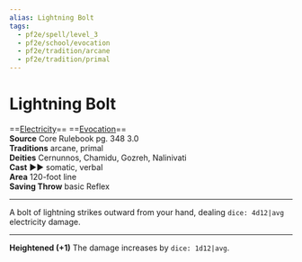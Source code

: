 ```yaml
---
alias: Lightning Bolt
tags:
  - pf2e/spell/level_3
  - pf2e/school/evocation
  - pf2e/tradition/arcane
  - pf2e/tradition/primal
---
```


# Lightning Bolt

==[Electricity](Electricity.md)== ==[Evocation](Evocation.md)==  
__Source__ Core Rulebook pg. 348 3.0  
**Traditions** arcane, primal  
**Deities** Cernunnos, Chamidu, Gozreh, Nalinivati  
**Cast** ►► somatic, verbal  
**Area** 120-foot line  
**Saving Throw** basic Reflex

---

A bolt of lightning strikes outward from your hand, dealing `dice: 4d12|avg` electricity damage.

<hr>

**Heightened (+1)** The damage increases by `dice: 1d12|avg`.
